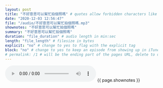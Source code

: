 ```yaml
---
layout: post
title: "不好意思可以幫忙拍個照嗎" # quotes allow forbidden characters like the colon
date: "2020-12-03 12:56:47"
file: "/audio/不好意思可以幫忙拍個照嗎.mp3"
shownotes: "不好意思可以幫忙拍個照嗎"
summary: "不好意思可以幫忙拍個照嗎"
duration: "file_duration" # audio length in min:sec
length: "file_length" # filesize in bytes
explicit: "no" # change to yes to flag with the explicit tag
block: "no" # change to yes to keep an episode from showing up in iTunes
# permalink: /1 # will be the ending part of the pages URL, delete to default to the title
---
```


<audio controls>
<source src="{{site.url}}{{site.baseurl}}{{ page.file }}" type="audio/x-mp3">
Your browser does not support the audio element.
</audio>
{{ page.shownotes }}
